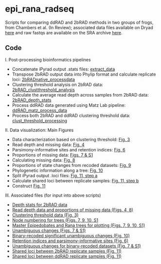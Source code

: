 # epi_rana_radseq

Scripts for comparing ddRAD and 2bRAD methods in two groups of frogs, from Chambers et al. (In Review); associated data files available on Dryad [here](https://doi.org/10.5061/dryad.fbg79cnsp) and raw fastqs are available on the SRA archive [here](XXX).

## Code

I. Post-processing bioinformatics pipelines
* Concatenate iPyrad output .stats files: [extract_data](https://github.com/eachambers/epi_rana_radseq/blob/master/scripts_data_processing/extract_data.ipynb)
* Transpose 2bRAD output data into Phylip format and calculate replicate loci: [2bRADnative_processdata](https://github.com/eachambers/epi_rana_radseq/blob/master/scripts_data_processing/2bRADnative_processdata.R)
* Clustering threshold analysis on 2bRAD data: [2bRAD_clustthreshold_analysis](https://github.com/eachambers/epi_rana_radseq/blob/master/scripts_data_processing/2bRAD_clustthreshold_analysis.R)
* Calculate the average read depth across samples from 2bRAD data: [2bRAD_depth_stats](https://github.com/eachambers/epi_rana_radseq/blob/master/scripts_data_processing/2bRAD_depth_stats.R)
* Process ddRAD data generated using Matz Lab pipeline: [ddRAD_matz_process_data](https://github.com/eachambers/epi_rana_radseq/blob/master/scripts_data_processing/ddRAD_matz_process_data.R)
* Process both 2bRAD and ddRAD clustering threshold data: [clust_threshold_processing](https://github.com/eachambers/epi_rana_radseq/blob/master/scripts_data_processing/clust_threshold_processing.R)

II. Data visualization: Main Figures
* Data characterization based on clustering threshold: [Fig. 3](https://github.com/eachambers/epi_rana_radseq/blob/master/scripts_data_visualization/Fig3_Data_characterization.R)
* Read depth and missing data: [Fig. 4](https://github.com/eachambers/epi_rana_radseq/blob/master/scripts_data_visualization/Fig4_read_depth.R)
* Parsimony-informative sites and retention indices: [Fig. 6](https://github.com/eachambers/epi_rana_radseq/blob/master/scripts_data_visualization/Fig6_Retention_index.R)
* Proportions of missing data: [Figs. 7 & S1](https://github.com/eachambers/epi_rana_radseq/blob/master/scripts_data_visualization/Fig7&S1_PAUP_analysis.R)
* Calculating missing data: [Fig. 8](https://github.com/eachambers/epi_rana_radseq/blob/master/scripts_data_visualization/Fig8_Missing_data.R)
* Proportions of state changes from recoded datasets: [Fig. 9](https://github.com/eachambers/epi_rana_radseq/blob/master/scripts_data_visualization/Fig9_Dollo_analysis.R)
* Phylogenetic information along a tree: [Fig. 10](https://github.com/eachambers/epi_rana_radseq/blob/master/scripts_data_visualization/Fig10_Recoded_significance_analysis.R)
* Split iPyrad output .loci files: [Fig. 11, step a](https://github.com/eachambers/epi_rana_radseq/blob/master/scripts_data_visualization/Fig11_a_Split_loci_files.ipynb)
* Calculate shared loci between replicate samples: [Fig. 11, step b](https://github.com/eachambers/epi_rana_radseq/blob/master/scripts_data_visualization/Fig11_b_Shared_loci_replicates.ipynb)
* Construct [Fig. 11](https://github.com/eachambers/epi_rana_radseq/blob/master/scripts_data_visualization/Fig11_c_Shared_loci_replicates.R)

III. Associated files (for input into above scripts)
* [Depth stats for 2bRAD data](https://github.com/eachambers/epi_rana_radseq/tree/master/data_files_input_into_scripts/2brad_depth.txt)
* [Read depth data and proportions of missing data (Figs. 4, 8)](https://github.com/eachambers/epi_rana_radseq/tree/master/data_files_input_into_scripts/readdepth_missingdata_snps.txt)
* [Clustering threshold data (Fig. 3)](https://github.com/eachambers/epi_rana_radseq/tree/master/data_files_input_into_scripts/clust_threshold_data.txt)
* [Node numbering for trees (Figs. 7, 9, 10, S1](https://github.com/eachambers/epi_rana_radseq/tree/master/data_files_input_into_scripts/Node_numbering_master_trees.png)
* [Master Epipedobates and Rana trees for plotting (Figs. 7, 9, 10, S1)](https://github.com/eachambers/epi_rana_radseq/tree/master/data_files_input_into_scripts/master.nexus)
* [Unambiguous changes (Figs. 7 & S1)](https://github.com/eachambers/epi_rana_radseq/tree/master/data_files_input_into_scripts/unambig_sums.txt)
* [Binary-recoded significant unambiguous changes (Fig. 10)](https://github.com/eachambers/epi_rana_radseq/tree/master/data_files_input_into_scripts/recoded_signonsig.txt)
* [Retention indices and parsimony-informative sites (Fig. 6)](https://github.com/eachambers/epi_rana_radseq/tree/master/data_files_input_into_scripts/Retention_PIs.csv)
* [Unambiguous changes for binary-recoded datasets (Fig. 7 & S1)](https://github.com/eachambers/epi_rana_radseq/tree/master/data_files_input_into_scripts/Plot-Data-for-MS-FigS1.txt)
* [Shared loci between 2bRAD replicate samples (Fig. 11)](https://github.com/eachambers/epi_rana_radseq/tree/master/data_files_input_into_scripts/2bRAD_shared_loci_replicates.csv)
* [Shared loci between ddRAD replicate samples (Fig. 11)](https://github.com/eachambers/epi_rana_radseq/tree/master/data_files_input_into_scripts/ddRAD_shared_loci_replicates.csv)
